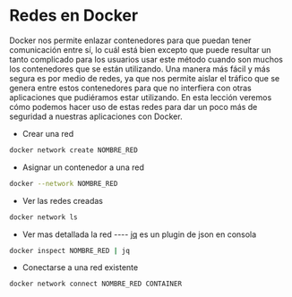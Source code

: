 #  Redes en Docker

Docker nos permite enlazar contenedores para que puedan tener comunicación entre sí, lo cuál está bien excepto que puede resultar un tanto complicado para los usuarios usar este método cuando son muchos los contenedores que se están utilizando. Una manera más fácil y más segura es por medio de redes, ya que nos permite aislar el tráfico que se genera entre estos contenedores para que no interfiera con otras aplicaciones que pudiéramos estar utilizando. En esta lección veremos cómo podemos hacer uso de estas redes para dar un poco más de seguridad a nuestras aplicaciones con Docker.

* Crear una red
```sh
docker network create NOMBRE_RED
```

* Asignar un contenedor a una red
```sh
docker --network NOMBRE_RED
```

* Ver las redes creadas
```sh
docker network ls
```

* Ver mas detallada la red  ---- <a href="https://stedolan.github.io/jq/">jq</a> es un plugin de json en consola
```sh
docker inspect NOMBRE_RED | jq
```

* Conectarse a una red existente 
```sh
docker network connect NOMBRE_RED CONTAINER
```